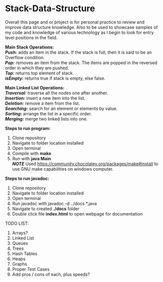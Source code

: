 # Stack-Data-Structure
Overall this page and or project is for personal practice to review and improve data structure knowledge. Also to be used to showcase samples of my code and knowledge of various technology as I begin to look for entry level positions in the field. 

**Main Stack Operations:**  
***Push:*** adds an item in the stack. If the stack is full, then it is said to be an Overflow condition.  
***Pop:*** removes an item from the stack. The items are popped in the reversed order in which they are pushed.   
***Top:*** returns top element of stack.  
***isEmpty:*** returns true if stack is empty, else false.  

**Main Linked List Operations:**  
***Traversal:*** traverse all the nodes one after another.  
***Insertion:*** insert a new item into the list.  
***Deletion:*** remove a item from the list.  
***Searching:*** search for an element or elements by value.  
***Sorting:*** arrange the list in a specific order.  
***Merging:*** merge two linked lists into one.  

**Steps to run program:**
1) Clone repository
2) Navigate to folder location installed
3) Open terminal
4) Compile with **make**  
5) Run with **java Main**  
***NOTE*** Used https://community.chocolatey.org/packages/make#install to use GNU make capabilities on windows computer.

**Steps to run javadoc:**
1) Clone repository
2) Navigate to folder location installed
3) Open terminal
4) Run javadoc with javadoc -d ../docs *.java
5) Navigate to created **./docs** folder
6) Double click file **index.html** to open webpage for documentation

TODO LIST:  
1) Arrays?  
2) Linked List  
3) Queues  
4) Trees  
6) Hash Tables  
7) Heaps  
8) Graphs  
9) Proper Test Cases  
10) Add pros / cons of each, plus speeds?
